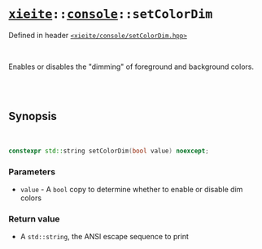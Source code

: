 # [`xieite`](../../README.md)`::`[`console`](../../docs/console.md)`::setColorDim`
Defined in header [`<xieite/console/setColorDim.hpp>`](../../include/xieite/console/setColorDim.hpp)

<br/>

Enables or disables the "dimming" of foreground and background colors.

<br/><br/>

## Synopsis

<br/>

```cpp
constexpr std::string setColorDim(bool value) noexcept;
```
### Parameters
- `value` - A `bool` copy to determine whether to enable or disable dim colors
### Return value
- A `std::string`, the ANSI escape sequence to print
